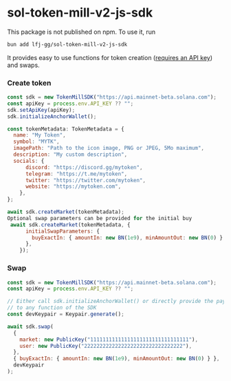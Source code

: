 # sol-token-mill-v2-js-sdk

This package is not published on npm. To use it, run 

```bash
bun add lfj-gg/sol-token-mill-v2-js-sdk
```

It provides easy to use functions for token creation ([requires an API key](https://developers.lfj.gg/lfj-dex-api/api-access-requests)) and swaps.

### Create token

```js
const sdk = new TokenMillSDK("https://api.mainnet-beta.solana.com");
const apiKey = process.env.API_KEY ?? "";
sdk.setApiKey(apiKey);
sdk.initializeAnchorWallet();

const tokenMetadata: TokenMetadata = {
  name: "My Token",
  symbol: "MYTK",
  imagePath: "Path to the icon image, PNG or JPEG, 5Mo maximum",
  description: "My custom description",
  socials: {
      discord: "https://discord.gg/mytoken",
      telegram: "https://t.me/mytoken",
      twitter: "https://twitter.com/mytoken",
      website: "https://mytoken.com",
    },
};

await sdk.createMarket(tokenMetadata);
Optional swap parameters can be provided for the initial buy
 await sdk.createMarket(tokenMetadata, {
      initialSwapParameters: {
        buyExactIn: { amountIn: new BN(1e9), minAmountOut: new BN(0) },
      },
    });
```

### Swap

```js
const sdk = new TokenMillSDK("https://api.mainnet-beta.solana.com");
const apiKey = process.env.API_KEY ?? "";

// Either call sdk.initializeAnchorWallet() or directly provide the payer keypair 
// to any function of the SDK
const devKeypair = Keypair.generate();

await sdk.swap(
  {
    market: new PublicKey("11111111111111111111111111111111"),
    user: new PublicKey("22222222222222222222222222222222"),
  },
  { buyExactIn: { amountIn: new BN(1e9), minAmountOut: new BN(0) } },
  devKeypair
);
```